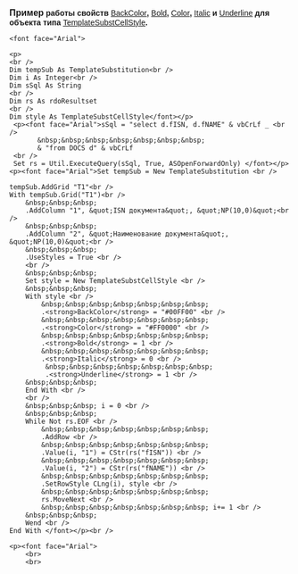 ﻿<html>
<head>
<title>E_DataSourceIndicator</title>
    <style type="text/css">
        .style1
        {
            font-weight: normal;
        }
        </style>
</head>

<body>

<p><strong><font size="3" face="Arial">Пример</font><font
face="Arial"> работы свойств <span class="style1">
    <a href="../Functions/TemplateSubstCellStyle/BackColor.html">
    BackColor</a></span>, <span class="style1">
    <a href="../Functions/TemplateSubstCellStyle/Bold.html">
    Bold</a></span>, <span class="style1">
    <a href="../Functions/TemplateSubstCellStyle/Color.html">
    Color</a></span>, <span class="style1">
    <a href="../Functions/TemplateSubstCellStyle/Italic.html">
    Italic</a></span> и <span class="style1">
    <a href="../Functions/TemplateSubstCellStyle/Underline.html">
    Underline</a></span> для 
    объекта типа <span class="style1"> <a href="../Functions/TemplateSubstCellStyle.html">TemplateSubstCellStyle</a></span>.</font></strong></p>

    <font face="Arial">

    <p> 
    <br />
    Dim tempSub As TemplateSubstitution<br />
    Dim i As Integer<br />
    Dim sSql As String
    <br />
    Dim rs As rdoResultset
    <br />
    Dim style As TemplateSubstCellStyle</font></p>
     <p><font face="Arial">sSql = "select d.fISN, d.fNAME" & vbCrLf _ <br />
           &nbsp;&nbsp;&nbsp;&nbsp;&nbsp;&nbsp;&nbsp;
           & "from DOCS d" & vbCrLf 
     <br /> 
     Set rs = Util.ExecuteQuery(sSql, True, ASOpenForwardOnly) </font></p>
    <p><font face="Arial">Set tempSub = New TemplateSubstitution <br />
                                                                                             
	tempSub.AddGrid "T1"<br />
	With tempSub.Grid("T1")<br />
		&nbsp;&nbsp;&nbsp;
		.AddColumn "1", &quot;ISN документа&quot;, &quot;NP(10,0)&quot;<br />
        &nbsp;&nbsp;&nbsp;
        .AddColumn "2", &quot;Наименование документа&quot;, &quot;NP(10,0)&quot;<br />
		&nbsp;&nbsp;&nbsp;
		.UseStyles = True <br />
        <br />
		&nbsp;&nbsp;&nbsp;
		Set style = New TemplateSubstCellStyle <br />
		&nbsp;&nbsp;&nbsp;
		With style <br />
			&nbsp;&nbsp;&nbsp;&nbsp;&nbsp;&nbsp;&nbsp;
			.<strong>BackColor</strong> = "#00FF00" <br />
			&nbsp;&nbsp;&nbsp;&nbsp;&nbsp;&nbsp;&nbsp;
			.<strong>Color</strong> = "#FF0000" <br />
			&nbsp;&nbsp;&nbsp;&nbsp;&nbsp;&nbsp;&nbsp;
			.<strong>Bold</strong> = 1 <br />
			&nbsp;&nbsp;&nbsp;&nbsp;&nbsp;&nbsp;&nbsp;
			.<strong>Italic</strong> = 0 <br />
             &nbsp;&nbsp;&nbsp;&nbsp;&nbsp;&nbsp;&nbsp;
             .<strong>Underline</strong> = 1 <br />
		&nbsp;&nbsp;&nbsp;
		End With <br />
        <br />
		&nbsp;&nbsp;&nbsp; i = 0 <br />
		&nbsp;&nbsp;&nbsp;
		While Not rs.EOF <br />
			&nbsp;&nbsp;&nbsp;&nbsp;&nbsp;&nbsp;&nbsp;
			.AddRow <br />
			&nbsp;&nbsp;&nbsp;&nbsp;&nbsp;&nbsp;&nbsp;
			.Value(i, "1") = CStr(rs("fISN")) <br />
			&nbsp;&nbsp;&nbsp;&nbsp;&nbsp;&nbsp;&nbsp;
			.Value(i, "2") = CStr(rs("fNAME")) <br />
            &nbsp;&nbsp;&nbsp;&nbsp;&nbsp;&nbsp;&nbsp;
            .SetRowStyle CLng(i), style <br />
			&nbsp;&nbsp;&nbsp;&nbsp;&nbsp;&nbsp;&nbsp;
			rs.MoveNext <br />
			&nbsp;&nbsp;&nbsp;&nbsp;&nbsp;&nbsp;&nbsp; i+= 1 <br />
		&nbsp;&nbsp;&nbsp;
		Wend <br />
	End With </font></p><br />

    <p><font face="Arial">
        <br>
        <br>
</font></p>
</body>
</html>
